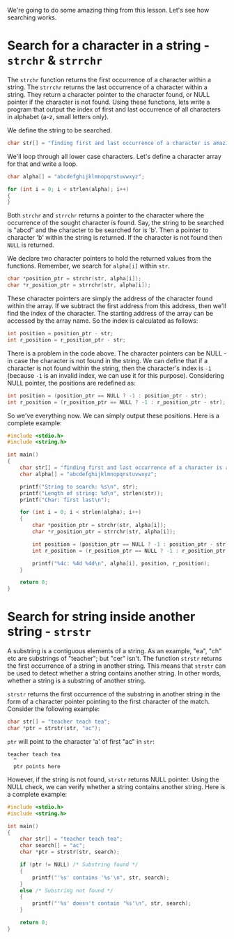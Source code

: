 We're going to do some amazing thing from this lesson. Let's see how searching works.

# Search for a character in a string - `strchr` & `strrchr`

The `strchr` function returns the first occurrence of a character within a string. The `strrchr` returns the last occurrence of a character within a string. They return a character pointer to the character found, or NULL pointer if the character is not found. Using these functions, lets write a program that output the index of first and last occurrence of all characters in alphabet (a-z, small letters only).

We define the string to be searched.

```C
char str[] = "finding first and last occurrence of a character is amazing";
```

We'll loop through all lower case characters. Let's define a character array for that and write a loop.

```C
char alpha[] = "abcdefghijklmnopqrstuvwxyz";

for (int i = 0; i < strlen(alpha); i++)
{
}
```

Both `strchr` and `strrchr` returns a pointer to the character where the occurrence of the sought character is found. Say, the string to be searched is "abcd" and the character to be searched for is 'b'. Then a pointer to character 'b' within the string is returned. If the character is not found then `NULL` is returned.

We declare two character pointers to hold the returned values from the functions. Remember, we search for `alpha[i]` within `str`.

```C
char *position_ptr = strchr(str, alpha[i]);
char *r_position_ptr = strrchr(str, alpha[i]);
```

These character pointers are simply the address of the character found within the array. If we subtract the first address from this address, then we'll find the index of the character. The starting address of the array can be accessed by the array name. So the index is calculated as follows:

```C
int position = position_ptr - str;
int r_position = r_position_ptr - str;
```

There is a problem in the code above. The character pointers can be NULL - in case the character is not found in the string. We can define that if a character is not found within the string, then the character's index is `-1` (because `-1` is an invalid index, we can use it for this purpose). Considering NULL pointer, the positions are redefined as:

```C
int position = (position_ptr == NULL ? -1 : position_ptr - str);
int r_position = (r_position_ptr == NULL ? -1 : r_position_ptr - str);
```

So we've everything now. We can simply output these positions. Here is a complete example:

```C runnable
#include <stdio.h>
#include <string.h>

int main()
{
	char str[] = "finding first and last occurrence of a character is amazing";
	char alpha[] = "abcdefghijklmnopqrstuvwxyz";

	printf("String to search: %s\n", str);
	printf("Length of string: %d\n", strlen(str));
	printf("Char: first last\n");

	for (int i = 0; i < strlen(alpha); i++)
	{
		char *position_ptr = strchr(str, alpha[i]);
		char *r_position_ptr = strrchr(str, alpha[i]);

		int position = (position_ptr == NULL ? -1 : position_ptr - str);
		int r_position = (r_position_ptr == NULL ? -1 : r_position_ptr - str);

		printf("%4c: %4d %4d\n", alpha[i], position, r_position);
	}

	return 0;
}

```

# Search for string inside another string - `strstr`

A substring is a contiguous elements of a string. As an example, "ea", "ch" etc are substrings of "teacher"; but "cer" isn't. The function `strstr` returns the first occurrence of a string in another string. This means that `strstr` can be used to detect whether a string contains another string. In other words, whether a string is a substring of another string.

`strstr` returns the first occurrence of the substring in another string in the form of a character pointer pointing to the first character of the match. Consider the following example:

```C
char str[] = "teacher teach tea";
char *ptr = strstr(str, "ac");
```

 `ptr` will point to the character 'a' of first "ac" in `str`:
 
```
teacher teach tea
  ^
  ptr points here
```

However, if the string is not found, `strstr` returns NULL pointer. Using the NULL check, we can verify whether a string contains another string. Here is a complete example:

```C runnable
#include <stdio.h>
#include <string.h>

int main()
{
	char str[] = "teacher teach tea";
	char search[] = "ac";
	char *ptr = strstr(str, search);

	if (ptr != NULL) /* Substring found */
	{
		printf("'%s' contains '%s'\n", str, search);
	}
	else /* Substring not found */
	{
		printf("'%s' doesn't contain '%s'\n", str, search);
	}

	return 0;
}
```

